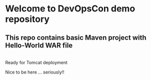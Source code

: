 # Welcome to DevOpsCon demo repository
## This repo contains basic Maven project with Hello-World WAR file 
<BR> Ready for Tomcat deployment 

Nice to be here ... seriously!!
